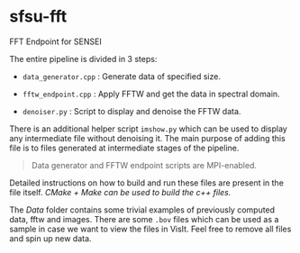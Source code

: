 # sfsu-fft
FFT Endpoint for SENSEI

The entire pipeline is divided in 3 steps:

- `data_generator.cpp` : Generate data of specified size. 

- `fftw_endpoint.cpp` : Apply FFTW and get the data in spectral domain.

- `denoiser.py` : Script to display and denoise the FFTW data.

There is an additional helper script `imshow.py` which can be used to display any intermediate file without denoising it. The main purpose of adding this file is to files generated at intermediate stages of the pipeline.

> Data generator and FFTW endpoint scripts are MPI-enabled.

Detailed instructions on how to build and run these files are present in the file itself. _CMake + Make can be used to build the c++ files._ 

The *Data* folder contains some trivial examples of previously computed data, fftw and images. There are some `.bov` files which can be used as a sample in case we want to view the files in VisIt. Feel free to remove all files and spin up new data.
